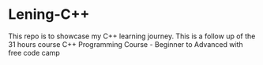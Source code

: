 # Lening-C++
This repo is to showcase my C++ learning journey.
This is a follow up of the 31 hours course C++ Programming Course - Beginner to Advanced with free code camp
